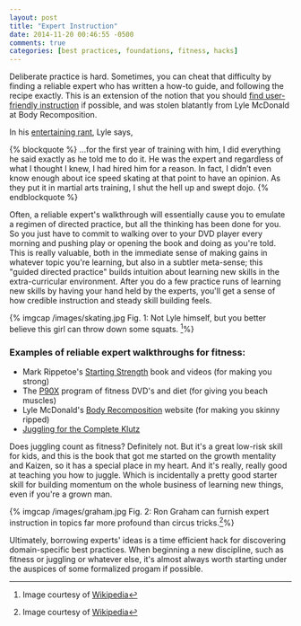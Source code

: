 ```yaml
---
layout: post
title: "Expert Instruction"
date: 2014-11-20 00:46:55 -0500
comments: true
categories: [best practices, foundations, fitness, hacks]
---
```



Deliberate practice is hard. Sometimes, you can cheat that difficulty by finding a reliable expert who has written a how-to guide, and following the recipe exactly. This is an extension of the notion that you should [find user-friendly instruction](http://localhost:4000/blog/2014/11/18/instruction-in-natural-language/) if possible, and was stolen blatantly from Lyle McDonald at Body Recomposition. 

In his [entertaining rant](http://www.bodyrecomposition.com/just-do-the-program/), Lyle says, 

<!--more-->

{% blockquote %}
...for the first year of training with him, I did everything he said exactly as he told me to do it.  He was the expert and regardless of what I thought I knew, I had hired him for a reason. In fact, I didn’t even know enough about ice speed skating at that point to have an opinion.  As they put it in martial arts training, I shut the hell up and swept dojo.
{% endblockquote %}

Often, a reliable expert's walkthrough will essentially cause you to emulate a regimen of directed practice, but all the thinking has been done for you. So you just have to commit to walking over to your DVD player every morning and pushing play or opening the book and doing as you're told. This is really valuable, both in the immediate sense of making gains in whatever topic you're learning, but also in a subtler meta-sense; this "guided directed practice" builds intuition about learning new skills in the extra-curricular environment. After you do a few practice runs of learning new skills by having your hand held by the experts, you'll get a sense of how credible instruction and steady skill building feels.

{% imgcap /images/skating.jpg Fig. 1: Not Lyle himself, but you better believe this girl can throw down some squats. [^1]%} 

### Examples of reliable expert walkthroughs for fitness:

* Mark Rippetoe's [Starting Strength](http://www.seriouspowerlifting.com/3409/articles/starting-strength) book and videos (for making you strong)
* The [P90X](http://en.wikipedia.org/wiki/P90X) program of fitness DVD's and diet (for giving you beach muscles)
* Lyle McDonald's [Body Recomposition](http://www.bodyrecomposition.com) website (for making you skinny ripped)
* [Juggling for the Complete Klutz]( http://www.amazon.com/Juggling-Complete-Klutz-Anniversary-Edition/dp/1591744482)

Does juggling count as fitness? Definitely not. But it's a great low-risk skill for kids, and this is the book that got me started on the growth mentality and Kaizen, so it has a special place in my heart. And it's really, really good at teaching you how to juggle. Which is incidentally a pretty good starter skill for building momentum on the whole business of learning new things, even if you're a grown man. 

{% imgcap /images/graham.jpg Fig. 2: Ron Graham can furnish expert instruction in topics far more profound than circus tricks.[^2]%} 

Ultimately, borrowing experts' ideas is a time efficient hack for discovering domain-specific best practices. When beginning a new discipline, such as fitness or juggling or whatever else, it's almost always worth starting under the auspices of some formalized progam if possible.

[^1]: Image courtesy of [Wikipedia](http://de.wikipedia.org/wiki/Stephanie_Beckert)

[^2]: Image courtesy of [Wikipedia](http://de.wikipedia.org/wiki/Ronald_Graham)